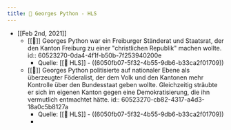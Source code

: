 ```yaml
---
title: 📝 Georges Python - HLS
---
```


- [[Feb 2nd, 2021]]
  - [[📝]] Georges Python war ein Freiburger Ständerat und Staatsrat, der den Kanton Freiburg zu einer "christlichen Republik" machen wollte.
    id:: 60523270-0da4-4f1f-b50b-7f253940200e
    - Quelle: [[🧑‍ HLS]] - ((6050fb07-5f32-4b55-9db6-b33ca2f01709))
  - [[📝]] Georges Python politisierte auf nationaler Ebene als überzeugter Föderalist, der dem Volk und den Kantonen mehr Kontrolle über den Bundesstaat geben wollte. Gleichzeitig sträubte er sich im eigenen Kanton gegen eine Demokratisierung, die ihn vermutlich entmachtet hätte.
    id:: 60523270-cb82-4317-a4d3-18a0c5b8127a
    - Quelle: [[🧑‍ HLS]] - ((6050fb07-5f32-4b55-9db6-b33ca2f01709))
    -